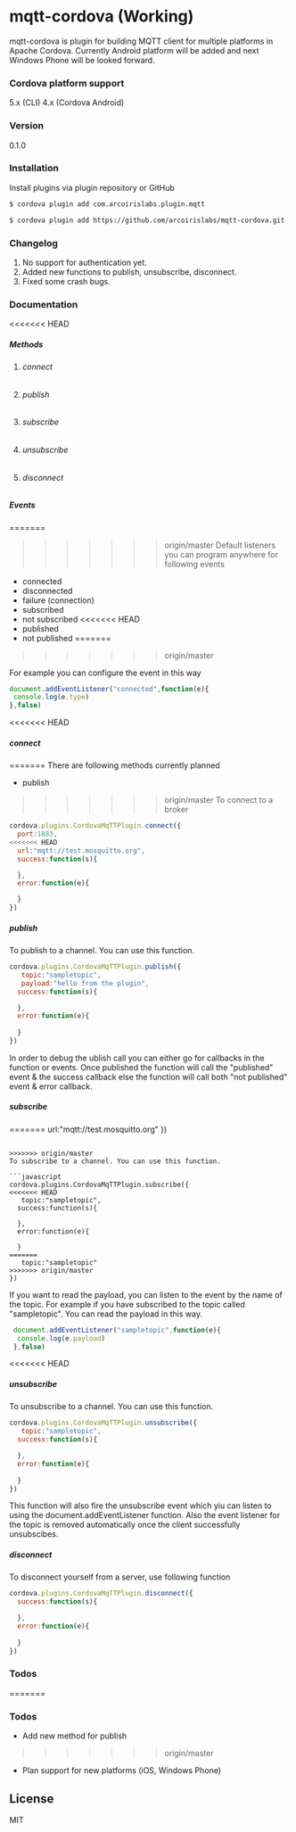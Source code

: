 # mqtt-cordova (Working)

mqtt-cordova is plugin for building MQTT client for multiple platforms in Apache Cordova. Currently Android platform will be added and next Windows Phone will be looked forward. 

### Cordova platform support
5.x (CLI)
4.x (Cordova Android)

### Version
0.1.0

### Installation

Install plugins via plugin repository or GitHub

```sh
$ cordova plugin add com.arcoirislabs.plugin.mqtt
```

```sh
$ cordova plugin add https://github.com/arcoirislabs/mqtt-cordova.git
```

### Changelog
1. No support for authentication yet.
2. Added new functions to publish, unsubscribe, disconnect. 
3. Fixed some crash bugs.

### Documentation

<<<<<<< HEAD
##### Methods
1. ###### connect
2. ###### publish
3. ###### subscribe
4. ###### unsubscribe
5. ###### disconnect

##### Events
=======
>>>>>>> origin/master
Default listeners you can program anywhere for following events
 - connected
 - disconnected
 - failure (connection)
 - subscribed
 - not subscribed
<<<<<<< HEAD
 - published
 - not published
=======
>>>>>>> origin/master

For example you can configure the event in this way

 ```javascript
 document.addEventListener("connected",function(e){
  console.log(e.type)
 },false)
```

<<<<<<< HEAD

##### connect
=======
There are following methods currently planned
 - publish

>>>>>>> origin/master
To connect to a broker

```javascript
cordova.plugins.CordovaMqTTPlugin.connect({
  port:1883,
<<<<<<< HEAD
  url:"mqtt://test.mosquitto.org",
  success:function(s){

  },
  error:function(e){

  }
})
```

##### publish
To publish to a channel. You can use this function.

```javascript
cordova.plugins.CordovaMqTTPlugin.publish({
   topic:"sampletopic",
   payload:"hello from the plugin",
  success:function(s){

  },
  error:function(e){
  
  }
})
```
In order to debug the ublish call you can either go for callbacks in the function or events. Once published the function will call the "published" event & the success callback else the function will call both "not published" event & error callback.

##### subscribe
=======
  url:"mqtt://test.mosquitto.org"
})
```

>>>>>>> origin/master
To subscribe to a channel. You can use this function.

```javascript
cordova.plugins.CordovaMqTTPlugin.subscribe({
<<<<<<< HEAD
   topic:"sampletopic",
  success:function(s){

  },
  error:function(e){
  
  }
=======
   topic:"sampletopic"
>>>>>>> origin/master
})
```

If you want to read the payload, you can listen to the event by the name of the topic. For example if you have subscribed to the topic called "sampletopic". You can read the payload in this way.

```javascript
 document.addEventListener("sampletopic",function(e){
  console.log(e.payload)
 },false)
```

<<<<<<< HEAD
##### unsubscribe

To unsubscribe to a channel. You can use this function.

```javascript
cordova.plugins.CordovaMqTTPlugin.unsubscribe({
   topic:"sampletopic",
  success:function(s){

  },
  error:function(e){
  
  }
})
```
This function will also fire the unsubscribe event which yiu can listen to using the document.addEventListener function. Also the event listener for the topic is removed automatically once the client successfully unsubscibes.


##### disconnect

To disconnect yourself from a server, use following function
```javascript
cordova.plugins.CordovaMqTTPlugin.disconnect({
  success:function(s){

  },
  error:function(e){
  
  }
})
```

### Todos

=======

### Todos

 - Add new method for publish
>>>>>>> origin/master
 - Plan support for new platforms (iOS, Windows Phone)

License
----

MIT


